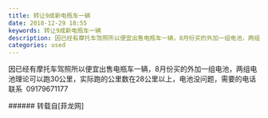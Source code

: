 ```yaml
---
title: 转让9成新电瓶车一辆
date: 2018-12-29 18:55
keywords: 转让9成新电瓶车一辆
description: 因已经有摩托车驾照所以便宜出售电瓶车一辆，8月份买的外加一组电池，两组电池理论可以跑30公里，实际跑的公里数在28公里以上，电池没问题，需要的电话联系  09179671177
categories: used
---
```

<td class="t_f" id="postmessage_2590585">

因已经有摩托车驾照所以便宜出售电瓶车一辆，8月份买的外加一组电池，两组电池理论可以跑30公里，实际跑的公里数在28公里以上，电池没问题，需要的电话联系  09179671177<br/>
</td>
###### 转载自[菲龙网]